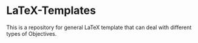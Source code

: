 # LaTeX-Templates
This is a repository for general LaTeX template that can deal with different types of Objectives.
